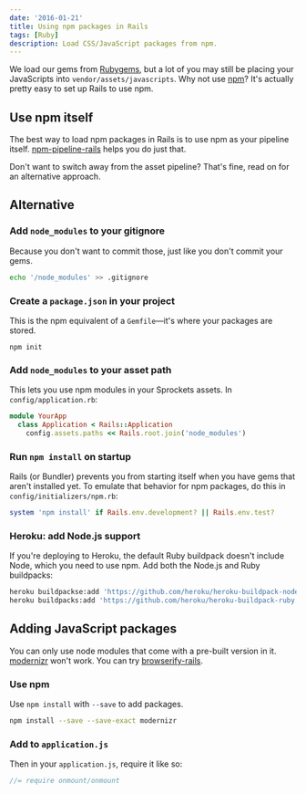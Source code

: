 ```yaml
---
date: '2016-01-21'
title: Using npm packages in Rails
tags: [Ruby]
description: Load CSS/JavaScript packages from npm.
---
```


We load our gems from [Rubygems][], but a lot of you may still be placing your JavaScripts into `vendor/assets/javascripts`. Why not use [npm][]? It's actually pretty easy to set up Rails to use npm.

[rubygems]: https://rubygems.org/
[npm]: https://www.npmjs.com/

## Use npm itself

The best way to load npm packages in Rails is to use npm as your pipeline itself. [npm-pipeline-rails](https://github.com/rstacruz/npm-pipeline-rails) helps you do just that.

Don't want to switch away from the asset pipeline? That's fine, read on for an alternative approach.

## Alternative

### Add `node_modules` to your gitignore

<!-- {.-literate-style} -->

Because you don't want to commit those, just like you don't commit your gems.

```bash
echo '/node_modules' >> .gitignore
```

### Create a `package.json` in your project

<!-- {.-literate-style} -->

This is the npm equivalent of a `Gemfile`—it's where your packages are stored.

```
npm init
```

### Add `node_modules` to your asset path

<!-- {.-literate-style} -->

This lets you use npm modules in your Sprockets assets. In `config/application.rb`:

```rb
module YourApp
  class Application < Rails::Application
    config.assets.paths << Rails.root.join('node_modules')
```

### Run `npm install` on startup

<!-- {.-literate-style} -->

Rails (or Bundler) prevents you from starting itself when you have gems that aren't installed yet. To emulate that behavior for npm packages, do this in `config/initializers/npm.rb`:

```rb
system 'npm install' if Rails.env.development? || Rails.env.test?
```

### Heroku: add Node.js support

<!-- {.-literate-style} -->

If you're deploying to Heroku, the default Ruby buildpack doesn't include Node, which you need to use npm. Add both the Node.js and Ruby buildpacks:

```bash
heroku buildpackse:add 'https://github.com/heroku/heroku-buildpack-nodejs.git'
heroku buildpacks:add 'https://github.com/heroku/heroku-buildpack-ruby.git'
```

## Adding JavaScript packages

You can only use node modules that come with a pre-built version in it. [modernizr] won't work. You can try [browserify-rails][].

[browserify-rails]: https://github.com/browserify-rails/browserify-rails

### Use npm

<!-- {.-literate-style} -->

Use `npm install` with `--save` to add packages.

```bash
npm install --save --save-exact modernizr
```

### Add to `application.js`

<!-- {.-literate-style} -->

Then in your `application.js`, require it like so:

```js
//= require onmount/onmount
```

[modernizr]: https://modernizr.com/
